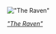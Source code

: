 
!["The Raven"](https://upload.wikimedia.org/wikipedia/commons/thumb/0/06/Raven_Manet_C2.jpg/450px-Raven_Manet_C2.jpg)

*["The Raven"](https://wikipedia.org/wiki/File:Raven_Manet_C2.jpg)*
